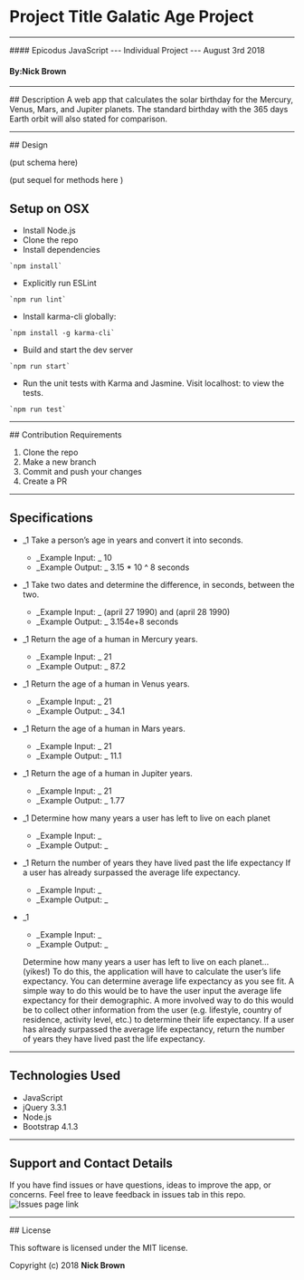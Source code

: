 # Project Title Galatic Age Project


<hr />
#### Epicodus JavaScript --- Individual Project --- August 3rd 2018

#### By:Nick Brown

<hr />
## Description
 A web app that calculates the solar birthday for the Mercury, Venus, Mars, and Jupiter planets. The standard birthday with the 365 days Earth orbit will also stated for comparison.

<hr />
## Design



(put schema here)

(put sequel for methods here )

## Setup on OSX

* Install Node.js
* Clone the repo
*  Install dependencies
```
`npm install`
```
* Explicitly run ESLint
```
`npm run lint`
```
* Install karma-cli globally:
```
`npm install -g karma-cli`
```
* Build and start the dev server
```
`npm run start`
```
* Run the unit tests with Karma and Jasmine. Visit localhost:<route> to view the tests.
```
`npm run test`
```

<hr />
## Contribution Requirements

1. Clone the repo
1. Make a new branch
1. Commit and push your changes
1. Create a PR

<hr />

## Specifications

* _1 Take a person’s age in years and convert it into seconds.
  - _Example Input: _ 10
  - _Example Output: _ 3.15 * 10 ^ 8 seconds
* _1 Take two dates and determine the difference, in seconds, between the two.
  - _Example Input: _ (april 27 1990) and (april 28 1990)
  - _Example Output: _ 3.154e+8 seconds
* _1 Return the age of a human in Mercury years.
  - _Example Input: _ 21
  - _Example Output: _ 87.2
* _1 Return the age of a human in Venus years.
  - _Example Input: _ 21
  - _Example Output: _ 34.1
* _1 Return the age of a human in Mars years.
  - _Example Input: _ 21
  - _Example Output: _ 11.1
* _1 Return the age of a human in Jupiter years.
  - _Example Input: _ 21
  - _Example Output: _ 1.77
* _1 Determine how many years a user has left to live on each planet
  - _Example Input: _
  - _Example Output: _
* _1   Return the number of years they have lived past the life expectancy If a user has already surpassed the average life expectancy.
  - _Example Input: _
  - _Example Output: _
* _1
  - _Example Input: _
  - _Example Output: _




  Determine how many years a user has left to live on each planet… (yikes!) To do this, the application will have to calculate the user’s life expectancy. You can determine average life expectancy as you see fit. A simple way to do this would be to have the user input the average life expectancy for their demographic. A more involved way to do this would be to collect other information from the user (e.g. lifestyle, country of residence, activity level, etc.) to determine their life expectancy.
  If a user has already surpassed the average life expectancy, return the number of years they have lived past the life expectancy.
<hr />

## Technologies Used

* JavaScript
* jQuery 3.3.1
* Node.js
* Bootstrap 4.1.3

<hr />


## Support and Contact Details

If you have find issues or have questions, ideas to improve the app, or concerns.  Feel free to leave feedback in issues tab in this repo. ![Issues page link](/issues)


<hr />
## License

This software is licensed under the MIT license.

Copyright (c) 2018 **Nick Brown**
